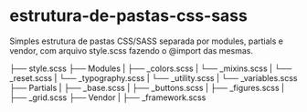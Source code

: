 # estrutura-de-pastas-css-sass
Simples estrutura de pastas CSS/SASS separada por modules, partials e vendor, com arquivo style.scss fazendo o @import das mesmas.

├── style.scss
├── Modules
|   ├── _colors.scss
|   └── _mixins.scss
|   └── _reset.scss
|   └── _typography.scss
|   └── _utility.scss
|   └── _variables.scss
├── Partials
|   ├── _base.scss
|   ├── _buttons.scss
|   ├── _figures.scss
|   ├── _grid.scss
├── Vendor
|   ├── _framework.scss
